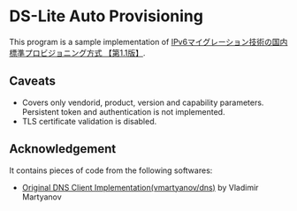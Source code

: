 # DS-Lite Auto Provisioning

This program is a sample implementation of [IPv6マイグレーション技術の国内標準プロビジョニング方式 【第1.1版】](https://github.com/v6pc/v6mig-prov/blob/1.1/spec.md).

## Caveats
 - Covers only vendorid, product, version and capability parameters. Persistent token and authentication is not implemented.
 - TLS certificate validation is disabled.

## Acknowledgement
It contains pieces of code from the following softwares:

 -  [Original DNS Client Implementation(vmartyanov/dns)](https://github.com/vmartyanov/dns) by Vladimir Martyanov
